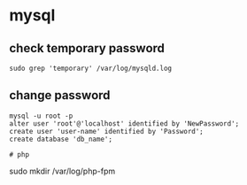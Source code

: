 # mysql
## check temporary password
```
sudo grep 'temporary' /var/log/mysqld.log
```

## change password
```
mysql -u root -p
alter user 'root'@'localhost' identified by 'NewPassword';
create user 'user-name' identified by 'Password';
create database 'db_name';

# php
```
sudo mkdir /var/log/php-fpm
```

